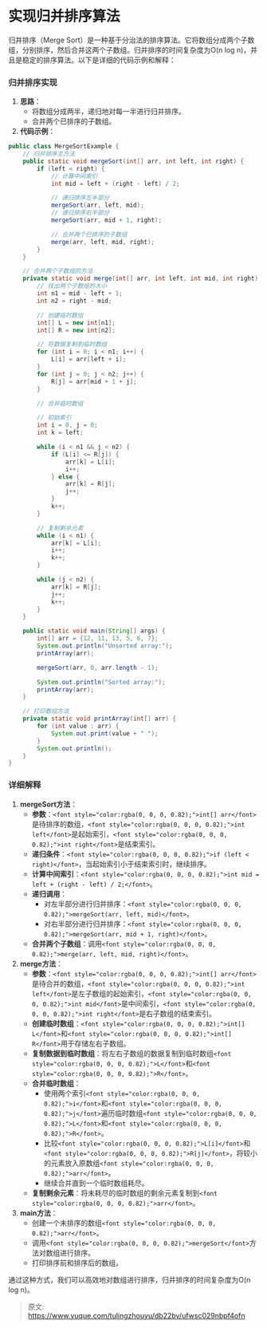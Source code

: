 # 实现归并排序算法

<font style="color:rgba(0, 0, 0, 0.82);">归并排序（Merge Sort）是一种基于分治法的排序算法。它将数组分成两个子数组，分别排序，然后合并这两个子数组。归并排序的时间复杂度为O(n log n)，并且是稳定的排序算法。以下是详细的代码示例和解释：</font>

### <font style="color:rgba(0, 0, 0, 0.82);">归并排序实现</font>
1. **<font style="color:rgba(0, 0, 0, 0.82);">思路</font>**<font style="color:rgba(0, 0, 0, 0.82);">：</font>
    - <font style="color:rgba(0, 0, 0, 0.82);">将数组分成两半，递归地对每一半进行归并排序。</font>
    - <font style="color:rgba(0, 0, 0, 0.82);">合并两个已排序的子数组。</font>
2. **<font style="color:rgba(0, 0, 0, 0.82);">代码示例</font>**<font style="color:rgba(0, 0, 0, 0.82);">：</font>

```java
public class MergeSortExample {  
    // 归并排序主方法  
    public static void mergeSort(int[] arr, int left, int right) {  
        if (left < right) {  
            // 计算中间索引  
            int mid = left + (right - left) / 2;  

            // 递归排序左半部分  
            mergeSort(arr, left, mid);  
            // 递归排序右半部分  
            mergeSort(arr, mid + 1, right);  

            // 合并两个已排序的子数组  
            merge(arr, left, mid, right);  
        }  
    }  

    // 合并两个子数组的方法  
    private static void merge(int[] arr, int left, int mid, int right) {  
        // 找出两个子数组的大小  
        int n1 = mid - left + 1;  
        int n2 = right - mid;  

        // 创建临时数组  
        int[] L = new int[n1];  
        int[] R = new int[n2];  

        // 将数据复制到临时数组  
        for (int i = 0; i < n1; i++) {  
            L[i] = arr[left + i];  
        }  
        for (int j = 0; j < n2; j++) {  
            R[j] = arr[mid + 1 + j];  
        }  

        // 合并临时数组  

        // 初始索引  
        int i = 0, j = 0;  
        int k = left;  

        while (i < n1 && j < n2) {  
            if (L[i] <= R[j]) {  
                arr[k] = L[i];  
                i++;  
            } else {  
                arr[k] = R[j];  
                j++;  
            }  
            k++;  
        }  

        // 复制剩余元素  
        while (i < n1) {  
            arr[k] = L[i];  
            i++;  
            k++;  
        }  

        while (j < n2) {  
            arr[k] = R[j];  
            j++;  
            k++;  
        }  
    }  

    public static void main(String[] args) {  
        int[] arr = {12, 11, 13, 5, 6, 7};  
        System.out.println("Unsorted array:");  
        printArray(arr);  

        mergeSort(arr, 0, arr.length - 1);  

        System.out.println("Sorted array:");  
        printArray(arr);  
    }  

    // 打印数组方法  
    private static void printArray(int[] arr) {  
        for (int value : arr) {  
            System.out.print(value + " ");  
        }  
        System.out.println();  
    }  
}
```

### <font style="color:rgba(0, 0, 0, 0.82);">详细解释</font>
1. **<font style="color:rgba(0, 0, 0, 0.82);">mergeSort方法</font>**<font style="color:rgba(0, 0, 0, 0.82);">：</font>
    - **<font style="color:rgba(0, 0, 0, 0.82);">参数</font>**<font style="color:rgba(0, 0, 0, 0.82);">：</font>`<font style="color:rgba(0, 0, 0, 0.82);">int[] arr</font>`<font style="color:rgba(0, 0, 0, 0.82);">是待排序的数组，</font>`<font style="color:rgba(0, 0, 0, 0.82);">int left</font>`<font style="color:rgba(0, 0, 0, 0.82);">是起始索引，</font>`<font style="color:rgba(0, 0, 0, 0.82);">int right</font>`<font style="color:rgba(0, 0, 0, 0.82);">是结束索引。</font>
    - **<font style="color:rgba(0, 0, 0, 0.82);">递归条件</font>**<font style="color:rgba(0, 0, 0, 0.82);">：</font>`<font style="color:rgba(0, 0, 0, 0.82);">if (left < right)</font>`<font style="color:rgba(0, 0, 0, 0.82);">，当起始索引小于结束索引时，继续排序。</font>
    - **<font style="color:rgba(0, 0, 0, 0.82);">计算中间索引</font>**<font style="color:rgba(0, 0, 0, 0.82);">：</font>`<font style="color:rgba(0, 0, 0, 0.82);">int mid = left + (right - left) / 2;</font>`<font style="color:rgba(0, 0, 0, 0.82);">。</font>
    - **<font style="color:rgba(0, 0, 0, 0.82);">递归调用</font>**<font style="color:rgba(0, 0, 0, 0.82);">：</font>
        * <font style="color:rgba(0, 0, 0, 0.82);">对左半部分进行归并排序：</font>`<font style="color:rgba(0, 0, 0, 0.82);">mergeSort(arr, left, mid)</font>`<font style="color:rgba(0, 0, 0, 0.82);">。</font>
        * <font style="color:rgba(0, 0, 0, 0.82);">对右半部分进行归并排序：</font>`<font style="color:rgba(0, 0, 0, 0.82);">mergeSort(arr, mid + 1, right)</font>`<font style="color:rgba(0, 0, 0, 0.82);">。</font>
    - **<font style="color:rgba(0, 0, 0, 0.82);">合并两个子数组</font>**<font style="color:rgba(0, 0, 0, 0.82);">：调用</font>`<font style="color:rgba(0, 0, 0, 0.82);">merge(arr, left, mid, right)</font>`<font style="color:rgba(0, 0, 0, 0.82);">。</font>
2. **<font style="color:rgba(0, 0, 0, 0.82);">merge方法</font>**<font style="color:rgba(0, 0, 0, 0.82);">：</font>
    - **<font style="color:rgba(0, 0, 0, 0.82);">参数</font>**<font style="color:rgba(0, 0, 0, 0.82);">：</font>`<font style="color:rgba(0, 0, 0, 0.82);">int[] arr</font>`<font style="color:rgba(0, 0, 0, 0.82);">是待合并的数组，</font>`<font style="color:rgba(0, 0, 0, 0.82);">int left</font>`<font style="color:rgba(0, 0, 0, 0.82);">是左子数组的起始索引，</font>`<font style="color:rgba(0, 0, 0, 0.82);">int mid</font>`<font style="color:rgba(0, 0, 0, 0.82);">是中间索引，</font>`<font style="color:rgba(0, 0, 0, 0.82);">int right</font>`<font style="color:rgba(0, 0, 0, 0.82);">是右子数组的结束索引。</font>
    - **<font style="color:rgba(0, 0, 0, 0.82);">创建临时数组</font>**<font style="color:rgba(0, 0, 0, 0.82);">：</font>`<font style="color:rgba(0, 0, 0, 0.82);">int[] L</font>`<font style="color:rgba(0, 0, 0, 0.82);">和</font>`<font style="color:rgba(0, 0, 0, 0.82);">int[] R</font>`<font style="color:rgba(0, 0, 0, 0.82);">用于存储左右子数组。</font>
    - **<font style="color:rgba(0, 0, 0, 0.82);">复制数据到临时数组</font>**<font style="color:rgba(0, 0, 0, 0.82);">：将左右子数组的数据复制到临时数组</font>`<font style="color:rgba(0, 0, 0, 0.82);">L</font>`<font style="color:rgba(0, 0, 0, 0.82);">和</font>`<font style="color:rgba(0, 0, 0, 0.82);">R</font>`<font style="color:rgba(0, 0, 0, 0.82);">。</font>
    - **<font style="color:rgba(0, 0, 0, 0.82);">合并临时数组</font>**<font style="color:rgba(0, 0, 0, 0.82);">：</font>
        * <font style="color:rgba(0, 0, 0, 0.82);">使用两个索引</font>`<font style="color:rgba(0, 0, 0, 0.82);">i</font>`<font style="color:rgba(0, 0, 0, 0.82);">和</font>`<font style="color:rgba(0, 0, 0, 0.82);">j</font>`<font style="color:rgba(0, 0, 0, 0.82);">遍历临时数组</font>`<font style="color:rgba(0, 0, 0, 0.82);">L</font>`<font style="color:rgba(0, 0, 0, 0.82);">和</font>`<font style="color:rgba(0, 0, 0, 0.82);">R</font>`<font style="color:rgba(0, 0, 0, 0.82);">。</font>
        * <font style="color:rgba(0, 0, 0, 0.82);">比较</font>`<font style="color:rgba(0, 0, 0, 0.82);">L[i]</font>`<font style="color:rgba(0, 0, 0, 0.82);">和</font>`<font style="color:rgba(0, 0, 0, 0.82);">R[j]</font>`<font style="color:rgba(0, 0, 0, 0.82);">，将较小的元素放入原数组</font>`<font style="color:rgba(0, 0, 0, 0.82);">arr</font>`<font style="color:rgba(0, 0, 0, 0.82);">。</font>
        * <font style="color:rgba(0, 0, 0, 0.82);">继续合并直到一个临时数组耗尽。</font>
    - **<font style="color:rgba(0, 0, 0, 0.82);">复制剩余元素</font>**<font style="color:rgba(0, 0, 0, 0.82);">：将未耗尽的临时数组的剩余元素复制到</font>`<font style="color:rgba(0, 0, 0, 0.82);">arr</font>`<font style="color:rgba(0, 0, 0, 0.82);">。</font>
3. **<font style="color:rgba(0, 0, 0, 0.82);">main方法</font>**<font style="color:rgba(0, 0, 0, 0.82);">：</font>
    - <font style="color:rgba(0, 0, 0, 0.82);">创建一个未排序的数组</font>`<font style="color:rgba(0, 0, 0, 0.82);">arr</font>`<font style="color:rgba(0, 0, 0, 0.82);">。</font>
    - <font style="color:rgba(0, 0, 0, 0.82);">调用</font>`<font style="color:rgba(0, 0, 0, 0.82);">mergeSort</font>`<font style="color:rgba(0, 0, 0, 0.82);">方法对数组进行排序。</font>
    - <font style="color:rgba(0, 0, 0, 0.82);">打印排序前和排序后的数组。</font>

<font style="color:rgba(0, 0, 0, 0.82);">通过这种方式，我们可以高效地对数组进行排序，归并排序的时间复杂度为O(n log n)。</font>



> 原文: <https://www.yuque.com/tulingzhouyu/db22bv/ufwsc029nbpf4ofn>